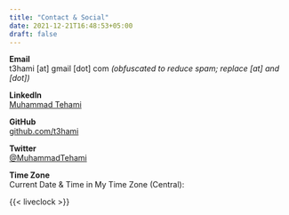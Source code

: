 ```yaml
---
title: "Contact & Social"
date: 2021-12-21T16:48:53+05:00
draft: false
---
```


**Email**  
t3hami [at] gmail [dot] com *(obfuscated to reduce spam; replace [at] and [dot])*

**LinkedIn**  
[Muhammad Tehami](https://linkedin.com/in/t3hami)

**GitHub**  
[github.com/t3hami](https://github.com/t3hami) 

**Twitter**  
[@MuhammadTehami](https://twitter.com/MuhammadTehami)

**Time Zone**  
Current Date & Time in My Time Zone (Central): <span id="clock"></span>

{{< liveclock >}}
